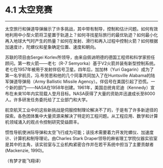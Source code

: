 # 4.1 太空竞赛

---

太空旅行和弹道导弹展示了许多挑战，其中带有制导，控制和估计问题。如何有效地利用中小型火箭将卫星置于轨道上？如何寻找星际旅行的最优轨迹？如何最小化再入地球大气时产生的热量？如何在发射、滑行和再入过程中控制火箭？如何根据加速度计，陀螺仪和星象确定位置、速度和朝向。

苏联的项目由Sergei Korlev所领导，由来自佩讷明德的德国工程师和科学家担任顾问。第一枚火箭——老七（R-7 Semyorka）基于V2火箭并装有新型控制系统。老七在1957年被用于发射伴侣号卫星。四年后，加加林（Yuri Gagarin）成为了第一名宇航员，冯.布劳恩和他的几个同事共同加入了在Huntsville Alabama的陆军弹道导弹局（Army Ballistic Missile Agency）。伴侣号在美国引起了恐慌。一个新的部门——NASA在1958年创建。1961年，美国总统肯尼迪（Kennedy）宣布在未来10年内实现载人登月目标。NASA获得了大量的资助并迅速成长至8000人。许多研发任务委托给了工业部门和大学。

航空航天工业中的这些新挑战是伺服控制理论解决不了的，于是有了许多新途径的探索。各色团体集中大量资源来解决了特定的工程问题。从工程应用、数学和计算机领域涌入的观点令控制研究受益颇丰。

惯性导航使洲际导弹和太空飞行成为可能；该技术需要着力开发陀螺仪、加速度计、计算机和制导理论。由Charles Stark Draper领导的麻省理工学院仪器实验室是其中的主角，该实验室与工业机构紧密合作并在若干系统中担当了主要贡献者 \(Mackenzie, 1990\)。

（有梦才能飞翔译）

